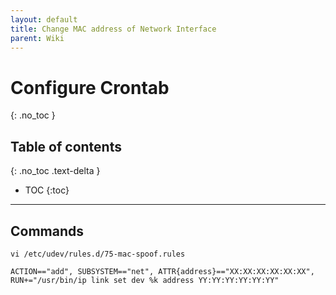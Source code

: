 ```yaml
---
layout: default
title: Change MAC address of Network Interface
parent: Wiki
---
```


# Configure Crontab

{: .no_toc }

## Table of contents

{: .no_toc .text-delta }

- TOC
  {:toc}

---

## Commands

```
vi /etc/udev/rules.d/75-mac-spoof.rules
```

```
ACTION=="add", SUBSYSTEM=="net", ATTR{address}=="XX:XX:XX:XX:XX:XX", RUN+="/usr/bin/ip link set dev %k address YY:YY:YY:YY:YY:YY"
```

